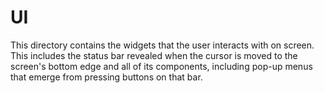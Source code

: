 # UI

This directory contains the widgets that the user interacts with on screen. This includes the status bar revealed when the cursor is moved to the screen's bottom edge and all of its components, including pop-up menus that emerge from pressing buttons on that bar.
